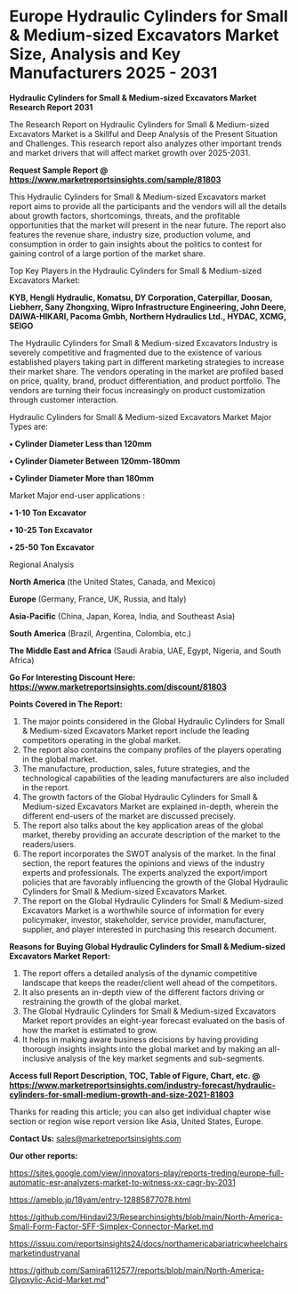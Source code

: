 # Europe Hydraulic Cylinders for Small & Medium-sized Excavators Market Size, Analysis and Key Manufacturers 2025 - 2031

<strong>Hydraulic Cylinders for Small & Medium-sized Excavators Market Research Report 2031</strong>

The Research Report on Hydraulic Cylinders for Small & Medium-sized Excavators Market is a Skillful and Deep Analysis of the Present Situation and Challenges. This research report also analyzes other important trends and market drivers that will affect market growth over 2025-2031.

<strong>Request Sample Report @ <a href=https://www.marketreportsinsights.com/sample/81803>https://www.marketreportsinsights.com/sample/81803</a></strong>

This Hydraulic Cylinders for Small & Medium-sized Excavators market report aims to provide all the participants and the vendors will all the details about growth factors, shortcomings, threats, and the profitable opportunities that the market will present in the near future. The report also features the revenue share, industry size, production volume, and consumption in order to gain insights about the politics to contest for gaining control of a large portion of the market share.

Top Key Players in the Hydraulic Cylinders for Small & Medium-sized Excavators Market:

<strong>KYB, Hengli Hydraulic, Komatsu, DY Corporation, Caterpillar, Doosan, Liebherr, Sany Zhongxing, Wipro Infrastructure Engineering, John Deere, DAIWA-HIKARI, Pacoma Gmbh, Northern Hydraulics Ltd., HYDAC, XCMG, SEIGO</strong>

The Hydraulic Cylinders for Small & Medium-sized Excavators Industry is severely competitive and fragmented due to the existence of various established players taking part in different marketing strategies to increase their market share. The vendors operating in the market are profiled based on price, quality, brand, product differentiation, and product portfolio. The vendors are turning their focus increasingly on product customization through customer interaction.

Hydraulic Cylinders for Small & Medium-sized Excavators Market Major Types are:

<strong>• Cylinder Diameter Less than 120mm

• Cylinder Diameter Between 120mm-180mm

• Cylinder Diameter More than 180mm</strong>

Market Major end-user applications :

<strong>• 1-10 Ton Excavator

• 10-25 Ton Excavator

• 25-50 Ton Excavator</strong>

Regional Analysis

</u><strong><b>North America</b></strong> (the United States, Canada, and Mexico)

<strong><b>Europe </b></strong>(Germany, France, UK, Russia, and Italy)

<strong><b>Asia-Pacific</b></strong> (China, Japan, Korea, India, and Southeast Asia)

<strong><b>South America</b></strong> (Brazil, Argentina, Colombia, etc.)

<strong><b>The Middle East and Africa</b></strong> (Saudi Arabia, UAE, Egypt, Nigeria, and South Africa)

<strong>Go For Interesting Discount Here: <a href=https://www.marketreportsinsights.com/discount/81803>https://www.marketreportsinsights.com/discount/81803</a></strong>

<strong>Points Covered in The Report:</strong>
<ol>
  <li>The major points considered in the Global Hydraulic Cylinders for Small & Medium-sized Excavators Market report include the leading competitors operating in the global market.</li>
  <li>The report also contains the company profiles of the players operating in the global market.</li>
  <li>The manufacture, production, sales, future strategies, and the technological capabilities of the leading manufacturers are also included in the report.</li>
  <li>The growth factors of the Global Hydraulic Cylinders for Small & Medium-sized Excavators Market are explained in-depth, wherein the different end-users of the market are discussed precisely.</li>
  <li>The report also talks about the key application areas of the global market, thereby providing an accurate description of the market to the readers/users.</li>
  <li>The report incorporates the SWOT analysis of the market. In the final section, the report features the opinions and views of the industry experts and professionals. The experts analyzed the export/import policies that are favorably influencing the growth of the Global Hydraulic Cylinders for Small & Medium-sized Excavators Market.</li>
  <li>The report on the Global Hydraulic Cylinders for Small & Medium-sized Excavators Market is a worthwhile source of information for every policymaker, investor, stakeholder, service provider, manufacturer, supplier, and player interested in purchasing this research document.</li>
</ol>
<strong>Reasons for Buying Global Hydraulic Cylinders for Small & Medium-sized Excavators Market Report:</strong>

<ol>
  <li>The report offers a detailed analysis of the dynamic competitive landscape that keeps the reader/client well ahead of the competitors.</li>
  <li>It also presents an in-depth view of the different factors driving or restraining the growth of the global market.</li>
  <li>The Global Hydraulic Cylinders for Small & Medium-sized Excavators Market report provides an eight-year forecast evaluated on the basis of how the market is estimated to grow.</li>
  <li>It helps in making aware business decisions by having providing thorough insights insights into the global market and by making an all-inclusive analysis of the key market segments and sub-segments.</li>
</ol>
<strong>Access full Report Description, TOC, Table of Figure, Chart, etc. @ <a href=https://www.marketreportsinsights.com/industry-forecast/hydraulic-cylinders-for-small-medium-growth-and-size-2021-81803>https://www.marketreportsinsights.com/industry-forecast/hydraulic-cylinders-for-small-medium-growth-and-size-2021-81803</a></strong>


Thanks for reading this article; you can also get individual chapter wise section or region wise report version like Asia, United States, Europe.

<strong>Contact Us:</strong>
sales@marketreportsinsights.com

<strong>Our other reports:</strong>

<a href=https://sites.google.com/view/innovators-play/reports-treding/europe-full-automatic-esr-analyzers-market-to-witness-xx-cagr-by-2031>https://sites.google.com/view/innovators-play/reports-treding/europe-full-automatic-esr-analyzers-market-to-witness-xx-cagr-by-2031</a>

<a href=https://ameblo.jp/18yam/entry-12885877078.html>https://ameblo.jp/18yam/entry-12885877078.html</a>

<a href=https://github.com/Hindavi23/Researchinsights/blob/main/North-America-Small-Form-Factor-SFF-Simplex-Connector-Market.md>https://github.com/Hindavi23/Researchinsights/blob/main/North-America-Small-Form-Factor-SFF-Simplex-Connector-Market.md</a>

<a href=https://issuu.com/reportsinsights24/docs/northamericabariatricwheelchairsmarketindustryanal>https://issuu.com/reportsinsights24/docs/northamericabariatricwheelchairsmarketindustryanal</a>

<a href=https://github.com/Samira6112577/reports/blob/main/North-America-Glyoxylic-Acid-Market.md>https://github.com/Samira6112577/reports/blob/main/North-America-Glyoxylic-Acid-Market.md</a>"
